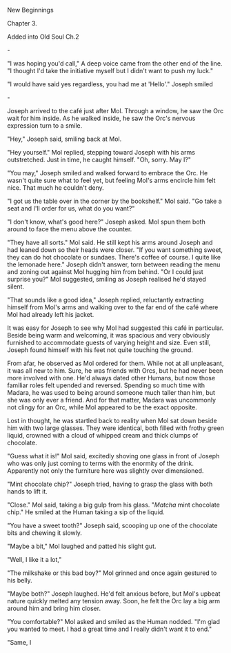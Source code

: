 New Beginnings

Chapter 3.

Added into Old Soul Ch.2

\-

"I was hoping you'd call," A deep voice came from the other end of the
line. "I thought I'd take the initiative myself but I didn't want to
push my luck."

"I would have said yes regardless, you had me at 'Hello'." Joseph smiled

\-

Joseph arrived to the café just after Mol. Through a window, he saw the
Orc wait for him inside. As he walked inside, he saw the Orc's nervous
expression turn to a smile.

"Hey," Joseph said, smiling back at Mol.

"Hey yourself." Mol replied, stepping toward Joseph with his arms
outstretched. Just in time, he caught himself. "Oh, sorry. May I?"

"You may," Joseph smiled and walked forward to embrace the Orc. He
wasn't quite sure what to feel yet, but feeling Mol's arms encircle him
felt nice. That much he couldn't deny.

"I got us the table over in the corner by the bookshelf." Mol said. "Go
take a seat and I'll order for us, what do you want?"

"I don't know, what's good here?" Joseph asked. Mol spun them both
around to face the menu above the counter.

"They have all sorts." Mol said. He still kept his arms around Joseph
and had leaned down so their heads were closer. "If you want something
sweet, they can do hot chocolate or sundaes. There's coffee of course. I
quite like the lemonade here." Joseph didn't answer, torn between
reading the menu and zoning out against Mol hugging him from behind. "Or
I could just surprise you?" Mol suggested, smiling as Joseph realised
he'd stayed silent.

"That sounds like a good idea," Joseph replied, reluctantly extracting
himself from Mol's arms and walking over to the far end of the café
where Mol had already left his jacket.

It was easy for Joseph to see why Mol had suggested this café in
particular. Beside being warm and welcoming, it was spacious and very
obviously furnished to accommodate guests of varying height and size.
Even still, Joseph found himself with his feet not quite touching the
ground.

From afar, he observed as Mol ordered for them. While not at all
unpleasant, it was all new to him. Sure, he was friends with Orcs, but
he had never been more involved with one. He'd always dated other
Humans, but now those familiar roles felt upended and reversed. Spending
so much time with Madara, he was used to being around someone much
taller than him, but she was only ever a friend. And for that matter,
Madara was uncommonly not clingy for an Orc, while Mol appeared to be
the exact opposite.

Lost in thought, he was startled back to reality when Mol sat down
beside him with two large glasses. They were identical, both filled with
frothy green liquid, crowned with a cloud of whipped cream and thick
clumps of chocolate.

"Guess what it is!" Mol said, excitedly shoving one glass in front of
Joseph who was only just coming to terms with the enormity of the drink.
Apparently not only the furniture here was slightly over dimensioned.

"Mint chocolate chip?" Joseph tried, having to grasp the glass with both
hands to lift it.

"Close." Mol said, taking a big gulp from his glass. "*Matcha* mint
chocolate chip." He smiled at the Human taking a sip of the liquid.

"You have a sweet tooth?" Joseph said, scooping up one of the chocolate
bits and chewing it slowly.

"Maybe a bit," Mol laughed and patted his slight gut.

"Well, I like it a lot,"

"The milkshake or this bad boy?" Mol grinned and once again gestured to
his belly.

"Maybe both?" Joseph laughed. He'd felt anxious before, but Mol's upbeat
nature quickly melted any tension away. Soon, he felt the Orc lay a big
arm around him and bring him closer.

"You comfortable?" Mol asked and smiled as the Human nodded. "I'm glad
you wanted to meet. I had a great time and I really didn't want it to
end."

"Same, I
